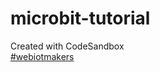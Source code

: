 # microbit-tutorial

Created with CodeSandbox  
[#webiotmakers](https://twitter.com/hashtag/webiotmakers)
